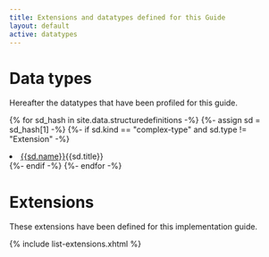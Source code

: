 ```yaml
---
title: Extensions and datatypes defined for this Guide
layout: default
active: datatypes
---
```


# Data types

Hereafter the datatypes that have been profiled for this guide.

{% for sd_hash in site.data.structuredefinitions -%}
  {%- assign sd = sd_hash[1] -%}
  {%- if sd.kind  == "complex-type" and sd.type != "Extension" -%}
   <li> <a href="{{sd.path}}">{{sd.name}}</a>{{sd.title}}  </li>
  {%- endif -%}
{%- endfor -%}
 
 
# Extensions

These extensions have been defined for this implementation guide.

 {% include list-extensions.xhtml %}
